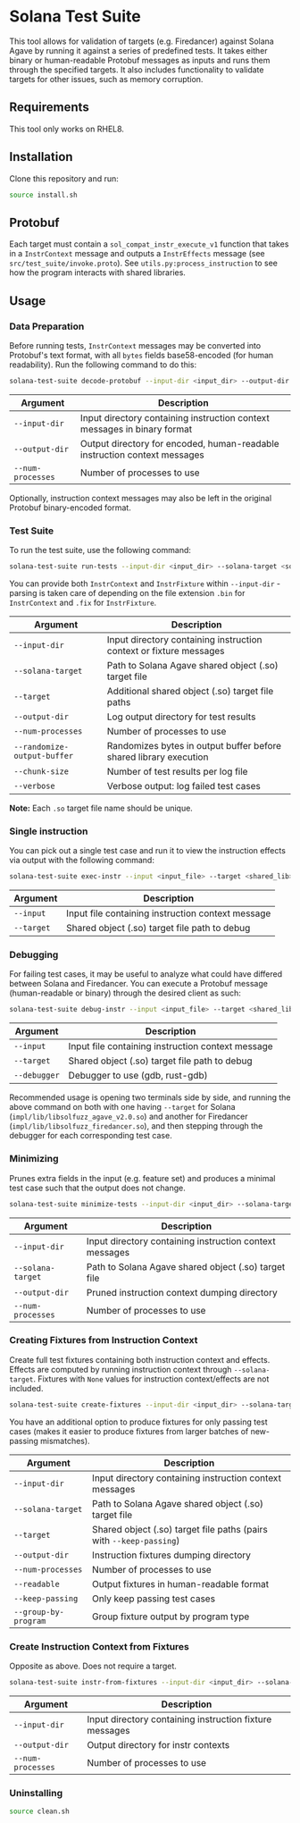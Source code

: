 # Solana Test Suite

This tool allows for validation of targets (e.g. Firedancer) against Solana Agave by running it against a series of predefined tests. It takes either binary or human-readable Protobuf messages as inputs and runs them through the specified targets. It also includes functionality to validate targets for other issues, such as memory corruption.

## Requirements

This tool only works on RHEL8.

## Installation

Clone this repository and run:

```sh
source install.sh
```

## Protobuf

Each target must contain a `sol_compat_instr_execute_v1` function that takes in a `InstrContext` message and outputs a `InstrEffects` message (see `src/test_suite/invoke.proto`). See `utils.py:process_instruction` to see how the program interacts with shared libraries.

## Usage

### Data Preparation

Before running tests, `InstrContext` messages may be converted into Protobuf's text format, with all `bytes` fields base58-encoded (for human readability). Run the following command to do this:

```sh
solana-test-suite decode-protobuf --input-dir <input_dir> --output-dir <output_dir> --num-processes <num_processes>
```

| Argument       | Description                                                                                   |
|----------------|-----------------------------------------------------------------------------------------------|
| `--input-dir`  | Input directory containing instruction context messages in binary format                      |
| `--output-dir` | Output directory for encoded, human-readable instruction context messages                     |
| `--num-processes`  | Number of processes to use |


Optionally, instruction context messages may also be left in the original Protobuf binary-encoded format.


### Test Suite

To run the test suite, use the following command:

```sh
solana-test-suite run-tests --input-dir <input_dir> --solana-target <solana_target.so> --target <firedancer.so> [--target <target_2> ...] --output-dir <log_output_dir> --num-processes <num_processes> --chunk-size <chunk_size> [--randomize-output-buffer]
```

You can provide both `InstrContext` and `InstrFixture` within `--input-dir` - parsing is taken care of depending on the file extension `.bin` for `InstrContext` and `.fix` for `InstrFixture`.

| Argument        | Description                                                                                         |
|-----------------|-----------------------------------------------------------------------------------------------------|
| `--input-dir`   | Input directory containing instruction context or fixture messages |
| `--solana-target` | Path to Solana Agave shared object (.so) target file            |
| `--target`      | Additional shared object (.so) target file paths  |
| `--output-dir`  | Log output directory for test results |
| `--num-processes`  | Number of processes to use |
| `--randomize-output-buffer`| Randomizes bytes in output buffer before shared library execution                                                        |
| `--chunk-size`  | Number of test results per log file |
| `--verbose`   | Verbose output: log failed test cases |

**Note:** Each `.so` target file name should be unique.


### Single instruction

You can pick out a single test case and run it to view the instruction effects via output with the following command:

```sh
solana-test-suite exec-instr --input <input_file> --target <shared_lib>
```

| Argument        | Description                                                                                         |
|-----------------|-----------------------------------------------------------------------------------------------------|
| `--input`      | Input file containing instruction context message |
| `--target`      | Shared object (.so) target file path to debug  |


### Debugging

For failing test cases, it may be useful to analyze what could have differed between Solana and Firedancer. You can execute a Protobuf message (human-readable or binary) through the desired client as such:

```sh
solana-test-suite debug-instr --input <input_file> --target <shared_lib> --debugger <gdb,rust-gdb,etc>
```

| Argument        | Description                                                                                         |
|-----------------|-----------------------------------------------------------------------------------------------------|
| `--input`      | Input file containing instruction context message |
| `--target`      | Shared object (.so) target file path to debug  |
| `--debugger`  | Debugger to use (gdb, rust-gdb) |

Recommended usage is opening two terminals side by side, and running the above command on both with one having `--target` for Solana (`impl/lib/libsolfuzz_agave_v2.0.so`) and another for Firedancer (`impl/lib/libsolfuzz_firedancer.so`), and then stepping through the debugger for each corresponding test case.


### Minimizing

Prunes extra fields in the input (e.g. feature set) and produces a minimal test case such that the output does not change.

```sh
solana-test-suite minimize-tests --input-dir <input_dir> --solana-target <solana_target.so> --output-dir <pruned_ctx_output_dir> --num-processes <num_processes>
```

| Argument        | Description                                                                                         |
|-----------------|-----------------------------------------------------------------------------------------------------|
| `--input-dir`   | Input directory containing instruction context messages |
| `--solana-target` | Path to Solana Agave shared object (.so) target file            |
| `--output-dir`  | Pruned instruction context dumping directory |
| `--num-processes`  | Number of processes to use |


### Creating Fixtures from Instruction Context

Create full test fixtures containing both instruction context and effects. Effects are computed by running instruction context through `--solana-target`. Fixtures with `None` values for instruction context/effects are not included.

```sh
solana-test-suite create-fixtures --input-dir <input_dir> --solana-target <solana_target.so> --target <firedancer.so> [--target <target_2> ...] --output-dir <fixtures_output_dir> --num-processes <num_processes> [--readable] [--keep-passing] [--group-by-program]
```

You have an additional option to produce fixtures for only passing test cases (makes it easier to produce fixtures from larger batches of new-passing mismatches).


| Argument        | Description                                                                                         |
|-----------------|-----------------------------------------------------------------------------------------------------|
| `--input-dir`   | Input directory containing instruction context messages |
| `--solana-target` | Path to Solana Agave shared object (.so) target file            |
| `--target`  | Shared object (.so) target file paths (pairs with `--keep-passing`)
| `--output-dir`  | Instruction fixtures dumping directory |
| `--num-processes`  | Number of processes to use |
| `--readable` | Output fixtures in human-readable format |
| `--keep-passing` | Only keep passing test cases |
| `--group-by-program` | Group fixture output by program type |


### Create Instruction Context from Fixtures

Opposite as above. Does not require a target.

```sh
solana-test-suite instr-from-fixtures --input-dir <input_dir> --solana-target <solana_target.so> --output-dir <fixtures_output_dir> --num-processes <num_processes> [--readable]
```

| Argument        | Description                                                                                         |
|-----------------|-----------------------------------------------------------------------------------------------------|
| `--input-dir`   | Input directory containing instruction fixture messages |
| `--output-dir`  | Output directory for instr contexts |
| `--num-processes`  | Number of processes to use |


### Uninstalling

```sh
source clean.sh
```
